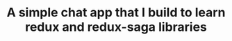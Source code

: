 <div align="center">
    <h1>A simple chat app that I build to learn redux and redux-saga libraries</h1>
</div>
